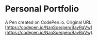 # Personal Portfolio

A Pen created on CodePen.io. Original URL: [https://codepen.io/NanSoe/pen/BayRqVw](https://codepen.io/NanSoe/pen/BayRqVw).


